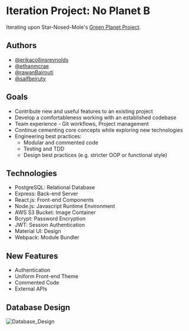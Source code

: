 
# Iteration Project: No Planet B
Iterating upon Star-Nosed-Mole's [Green Planet Project](https://github.com/Star-Nosed-Mole-ptri7/scratch-project).

## Authors
- [@erikacollinsreynolds](https://www.github.com/erikacollinsreynolds)
- [@ethanmcrae](https://www.github.com/ethanmcrae)
- [@rawanBairouti](https://www.github.com/rawanBairouti)
- [@saifbeiruty](https://www.github.com/saifbeiruty)

## Goals
- Contribute new and useful features to an existing project
- Develop a comfortableness working with an established codebase
- Team experience - Git workflows, Project management
- Continue cementing core concepts while exploring new technologies
- Engineering best practices:
    - Modular and commented code
    - Testing and TDD
    - Design best practices (e.g. stricter OOP or functional style)


## Technologies
- PostgreSQL: Relational Database
- Express: Back-end Server
- React.js: Front-end Components
- Node.js: Javascript Runtime Environment
- AWS S3 Bucket: Image Container
- Bcrypt: Password Encryption
- JWT: Session Authentication
- Material UI: Design
- Webpack: Module Bundler

## New Features
- Authentication
- Uniform Front-end Theme
- Commented Code
- External APIs

## Database Design
![Database_Design](https://i.ibb.co/kxNFdp3/dbdesign.png)
